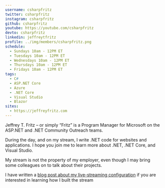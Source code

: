 ```yaml
---
username: csharpfritz
twitter: csharpfritz
instagram: csharpfritz
github: csharpfritz
youtube: https://youtube.com/csharpfritz
devto: csharpfritz
linkedin: jeffreytfritz
profile: ../img/members/csharpfritz.png
schedule:
  - Sundays 10am - 12PM ET
  - Tuesdays 10am - 12PM ET
  - Wednesdays 10am - 12PM ET
  - Thursdays 10am - 12PM ET
  - Fridays 10am - 12PM ET
tags:
  - C#
  - ASP.NET Core
  - Azure
  - .NET Core
  - Visual Studio
  - Blazor
sites:
  - https://jeffreyfritz.com
---
```

Jeffrey T. Fritz – or simply “Fritz” is a Program Manager for Microsoft on the ASP.NET and .NET Community Outreach teams.

During the day, and on my stream, I write .NET code for websites and applications. I hope you join me to learn more about .NET, .NET Core, and Visual Studio.

My stream is not the property of my employer, even though I may bring some colleagues on to talk about their projects.

I have written a [blog post about my live-streaming configuration](https://jeffreyfritz.com/2019/01/live-streaming-setup-2019-edition) if you are interested in learning how I built the stream
